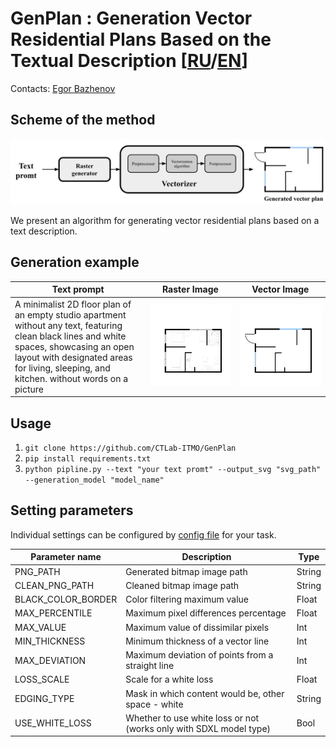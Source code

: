 # GenPlan : Generation Vector Residential Plans Based on the Textual Description [[RU](README_RU.md)/[EN](README.md)]

Contacts: [Egor Bazhenov](mailto:tujh.bazhenov.kbn00@mail.ru)

## Scheme of the method

![](examples/scheme.png) 

We present an algorithm for generating vector residential plans 
based on a text description.

## Generation example
| Text prompt                                                                                                                                                                                                                            | Raster Image                            | Vector Image                  |
|----------------------------------------------------------------------------------------------------------------------------------------------------------------------------------------------------------------------------------------|-----------------------------------------|-------------------------------|
| A minimalist 2D floor plan of an empty studio apartment without any text, featuring clean black lines and white spaces, showcasing an open layout with designated areas for living, sleeping, and kitchen.  without words on a picture | ![](examples/pngs/test3.png)            | ![](examples/svgs/test3.svg)  |

## Usage

1. ``git clone https://github.com/CTLab-ITMO/GenPlan``
2. ``pip install requirements.txt``
3. ``python pipline.py --text "your text promt" --output_svg "svg_path" --generation_model "model_name"``

## Setting parameters

Individual settings can be configured by [config file](config.py) for your task. 

| Parameter name     | Description                                                        | Type   |
|--------------------|--------------------------------------------------------------------|--------|
| PNG_PATH           | Generated bitmap image path                                        | String |
| CLEAN_PNG_PATH     | Cleaned bitmap image path                                          | String |
| BLACK_COLOR_BORDER | Color filtering maximum value                                      | Float  |
| MAX_PERCENTILE     | Maximum pixel differences percentage                               | Float  |
| MAX_VALUE          | Maximum value of dissimilar pixels                                 | Int    |
| MIN_THICKNESS      | Minimum thickness of a vector line                                 | Int    |
| MAX_DEVIATION      | Maximum deviation of points from a straight line                   | Int    |
| LOSS_SCALE         | Scale for a white loss                                             | Float  |
| EDGING_TYPE        | Mask in which content would be, other space - white                | String |
| USE_WHITE_LOSS     | Whether to use white loss or not (works only with SDXL model type) | Bool   |